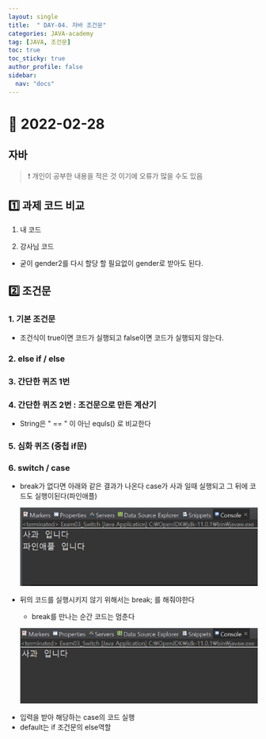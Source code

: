 ```yaml
---
layout: single
title:  " DAY-04. 자바 조건문"
categories: JAVA-academy
tag: [JAVA, 조건문]
toc: true
toc_sticky: true
author_profile: false
sidebar:
  nav: "docs"
---
```

# 📌 2022-02-28


## 자바
<!--Quote-->

> ❗ 개인이 공부한 내용을 적은 것 이기에 오류가 많을 수도 있음



## **1️⃣  과제 코드 비교**

1) 내 코드

<script src="https://gist.github.com/kimyeong96/26ddb58552330a4cd972b0ecef98f78c.js"></script>


2) 강사님 코드
<script src="https://gist.github.com/kimyeong96/e5a16aab97e7de884218c2d81f44aaca.js"></script>

- 굳이 gender2를 다시 할당 할 필요없이 gender로 받아도 된다.

## **2️⃣ 조건문**

### 1. 기본 조건문

<script src="https://gist.github.com/kimyeong96/91d394f2c7eefb5edbaf478a1d2a24bb.js"></script>

- 조건식이 true이면 코드가 실행되고 false이면 코드가 실행되지 않는다.

### 2. else if / else

<script src="https://gist.github.com/kimyeong96/a83b268f47f37244bda198b21f0c5256.js"></script>

### 3. 간단한 퀴즈 1번

<script src="https://gist.github.com/kimyeong96/9deab45aebec48f11a25772146c8b9f8.js"></script>

### 4. 간단한 퀴즈 2번 : 조건문으로 만든 계산기

<script src="https://gist.github.com/kimyeong96/a732b8c0ad435bea6631e22fa19b6d13.js"></script>
- String은 " == " 이 아닌 equls() 로 비교한다

### 5. 심화 퀴즈 (중첩 if문)

<script src="https://gist.github.com/kimyeong96/9081ea2589badb9be0d732406d1988ff.js"></script>

### 6. switch / case

<script src="https://gist.github.com/kimyeong96/f856560a1e73ae682f47439609d7306b.js"></script>

- break가 없다면 아래와 같은 결과가 나온다 case가 사과 일때 실행되고 그 뒤에 코드도 실행이된다(파인애플)

    ![1.png](/assets/images/posts/2022-02-28/1.png)

- 뒤의 코드를 실행시키지 않기 위해서는 break; 를 해줘야한다
    - break를 만나는 순간 코드는 멈춘다

    ![2.png](/assets/images/posts/2022-02-28/2.png)

<script src="https://gist.github.com/kimyeong96/2f5ac8488ef3769938c7d7fb53d2de60.js"></script>
- 입력을 받아 해당하는 case의 코드 실행
- default는 if 조건문의 else역할